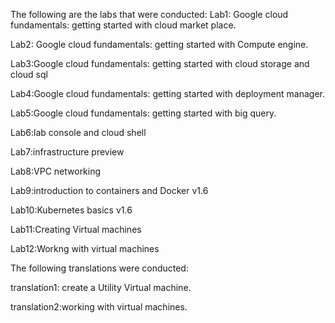 The following are the labs that were conducted:
Lab1: Google cloud fundamentals: getting started with cloud market place.

Lab2: Google cloud fundamentals: getting started with Compute engine.

Lab3:Google cloud fundamentals: getting started with cloud storage and cloud sql

Lab4:Google cloud fundamentals: getting started with deployment manager.

Lab5:Google cloud fundamentals: getting started with big query.

Lab6:lab console and cloud shell

Lab7:infrastructure preview

Lab8:VPC networking

Lab9:introduction to containers and Docker v1.6

Lab10:Kubernetes basics v1.6

Lab11:Creating Virtual machines

Lab12:Workng with virtual machines

The following translations were conducted:

translation1: create a Utility Virtual machine.

translation2:working with virtual machines.
